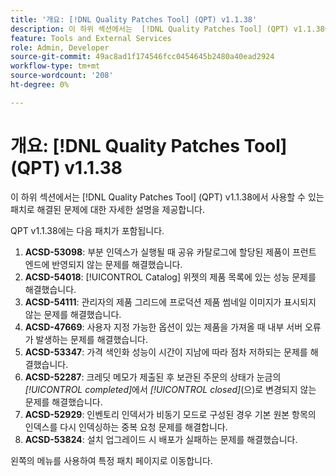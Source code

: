 ```yaml
---
title: '개요: [!DNL Quality Patches Tool] (QPT) v1.1.38'
description: 이 하위 섹션에서는  [!DNL Quality Patches Tool] (QPT) v1.1.38에서 사용할 수 있는 패치로 해결된 문제에 대한 자세한 설명을 제공합니다.
feature: Tools and External Services
role: Admin, Developer
source-git-commit: 49ac8ad1f174546fcc0454645b2480a40ead2924
workflow-type: tm+mt
source-wordcount: '208'
ht-degree: 0%

---
```


# 개요: [!DNL Quality Patches Tool] (QPT) v1.1.38

이 하위 섹션에서는 [!DNL Quality Patches Tool] (QPT) v1.1.38에서 사용할 수 있는 패치로 해결된 문제에 대한 자세한 설명을 제공합니다.

QPT v1.1.38에는 다음 패치가 포함됩니다.

1. **ACSD-53098**: 부분 인덱스가 실행될 때 공유 카탈로그에 할당된 제품이 프런트 엔드에 반영되지 않는 문제를 해결했습니다.
1. **ACSD-54018**: [!UICONTROL Catalog] 위젯의 제품 목록에 있는 성능 문제를 해결했습니다.
1. **ACSD-54111**: 관리자의 제품 그리드에 프로덕션 제품 썸네일 이미지가 표시되지 않는 문제를 해결했습니다.
1. **ACSD-47669**: 사용자 지정 가능한 옵션이 있는 제품을 가져올 때 내부 서버 오류가 발생하는 문제를 해결했습니다.
1. **ACSD-53347**: 가격 색인화 성능이 시간이 지남에 따라 점차 저하되는 문제를 해결했습니다.
1. **ACSD-52287**: 크레딧 메모가 제출된 후 보관된 주문의 상태가 눈금의 *[!UICONTROL completed]*&#x200B;에서 *[!UICONTROL closed]*(으)로 변경되지 않는 문제를 해결했습니다.
1. **ACSD-52929**: 인벤토리 인덱서가 비동기 모드로 구성된 경우 기본 원본 항목의 인덱스를 다시 인덱싱하는 중복 요청 문제를 해결합니다.
1. **ACSD-53824**: 설치 업그레이드 시 배포가 실패하는 문제를 해결했습니다.

왼쪽의 메뉴를 사용하여 특정 패치 페이지로 이동합니다.
